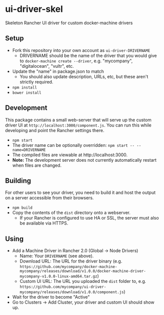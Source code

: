 # ui-driver-skel
Skeleton Rancher UI driver for custom docker-machine drivers

## Setup

* Fork this repository into your own account as `ui-driver-DRIVERNAME`
  * DRIVERNAME should be the name of the driver that you would give to `docker-machine create --driver`, e.g. "mycompany", "digitalocean", "vultr", etc.
* Update the "name" in package.json to match
  * You should also update description, URLs, etc, but these aren't strictly required.
* `npm install`
* `bower install`

## Development

This package contains a small web-server that will serve up the custom driver UI at `http://localhost:3000/component.js`.  You can run this while developing and point the Rancher settings there.
* `npm start`
* The driver name can be optionally overridden: `npm start -- --name=DRIVERNAME`
* The compiled files are viewable at http://localhost:3000.
* **Note:** The development server does not currently automatically restart when files are changed.

## Building

For other users to see your driver, you need to build it and host the output on a server accessible from their browsers.

* `npm build`
* Copy the contents of the `dist` directory onto a webserver.
  * If your Rancher is configured to use HA or SSL, the server must also be available via HTTPS.

## Using

* Add a Machine Driver in Rancher 2.0 (Global -> Node Drivers)
  * Name: Your `DRIVERNAME` (see above).
  * Download URL: The URL for the driver binary (e.g. `https://github.com/mycompany/docker-machine-mycompany/releases/download/v1.0.0/docker-machine-driver-mycompany-v1.0.0-linux-amd64.tar.gz`)
  * Custom UI URL: The URL you uploaded the `dist` folder to, e.g. `https://github.com/mycompany/ui-driver-mycompany/releases/download/v1.0.0/component.js`)
* Wait for the driver to become "Active"
* Go to Clusters -> Add Cluster, your driver and custom UI should show up.
